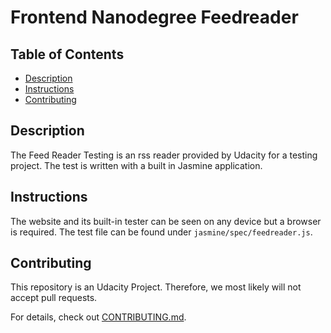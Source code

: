 # Frontend Nanodegree Feedreader

## Table of Contents

* [Description](#description)
* [Instructions](#instructions)
* [Contributing](#contributing)

## Description
The Feed Reader Testing is an rss reader provided by Udacity for a testing project. The test is written with a built in Jasmine application. 

## Instructions

The website and its built-in tester can be seen on any device but a browser is required. The test file can be found under `jasmine/spec/feedreader.js`.


## Contributing

This repository is an Udacity Project. Therefore, we most likely will not accept pull requests.

For details, check out [CONTRIBUTING.md](CONTRIBUTING.md).